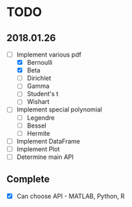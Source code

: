 # TODO

## 2018.01.26

- [ ] Implement various pdf
    - [x] Bernoulli
    - [x] Beta
    - [ ] Dirichlet
    - [ ] Gamma
    - [ ] Student's t
    - [ ] Wishart
- [ ] Implement special polynomial
    - [ ] Legendre
    - [ ] Bessel
    - [ ] Hermite
- [ ] Implement DataFrame
- [ ] Implement Plot
- [ ] Determine main API

## Complete
- [x] Can choose API - MATLAB, Python, R
